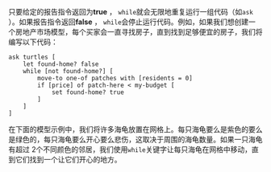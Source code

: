 只要给定的报告指令返回为**true** ， `while`就会无限地重复运行一组代码（如`ask` ）。如果报告指令返回**false** ， `while`会停止运行代码。例如，如果我们想创建一个房地产市场模型，每个买家会一直寻找房子，直到找到足够便宜的房子，我们将编写以下代码：



```
ask turtles [
	let found-home? false
	while [not found-home?] [
		move-to one-of patches with [residents = 0]
		if [price] of patch-here < my-budget [
			set found-home? true
		]
	]
]
```


在下面的模型示例中，我们将许多海龟放置在网格上。每只海龟要么是紫色的要么是绿色的，每只海龟要么开心要么悲伤，这取决于周围的海龟数量。如果一只海龟有超过 2个不同颜色的邻居，我们使用`while`关键字让每只海龟在网格中移动，直到它们找到一个让它们开心的地方。
